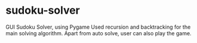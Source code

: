 # sudoku-solver
GUI Sudoku Solver, 
using Pygame
Used recursion and backtracking for the main solving algorithm.
Apart from auto solve, 
user can also play the game.


